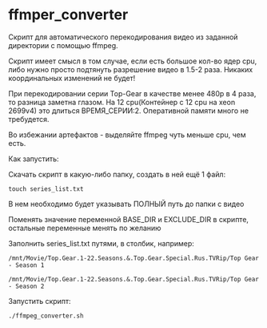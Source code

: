 # ffmper_converter
Скрипт для автоматического перекодирования видео из заданной директории с помощью ffmpeg.

Скрипт имеет смысл в том случае, если есть большое кол-во ядер cpu, либо нужно просто подтянуть разрешение видео в 1.5-2 раза. Никаких координальных изменений не будет!

При перекодировании серии Top-Gear в качестве менее 480p в 4 раза, то разница заметна глазом. На 12 cpu(Контейнер с 12 cpu на xeon 2699v4) это длиться ВРЕМЯ_СЕРИИ:2. Оперативной памяти много не требудется.

Во избежании артефактов - выделяйте ffmpeg чуть меньше cpu, чем есть.

Как запустить: 

Скачать скрипт в какую-либо папку, создать в ней ещё 1 файл:
    
    touch series_list.txt
    
В нем необходимо будет указывать ПОЛНЫЙ путь до папки с видео

Поменять значение переменной BASE_DIR и EXCLUDE_DIR в скрипте, остальные переменные менять по желанию
    
Заполнить series_list.txt путями, в столбик, например:
    
    /mnt/Movie/Top.Gear.1-22.Seasons.&.Top.Gear.Special.Rus.TVRip/Top Gear - Season 1
    
    /mnt/Movie/Top.Gear.1-22.Seasons.&.Top.Gear.Special.Rus.TVRip/Top Gear - Season 2

Запустить скрипт:

    ./ffmpeg_converter.sh
